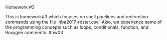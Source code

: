 Homework #3

This is homework#3 which focuses on shell pipelines and redirection commands using the file 'nba2017-roster.csv.'
Also, we experience some of the programming concepts such as loops, conditionals, function, and Roxygen comments.
#hw03
